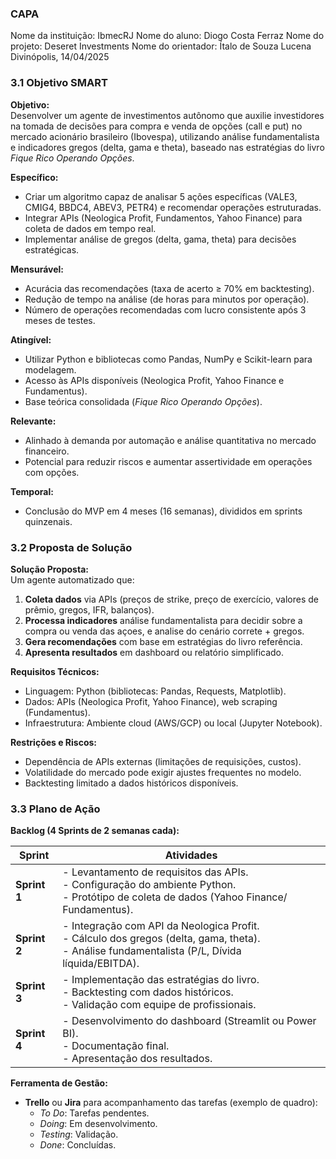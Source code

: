 ### **CAPA**
Nome da instituição: IbmecRJ
Nome do aluno: Diogo Costa Ferraz
Nome do projeto: Deseret Investments
Nome do orientador: Ítalo de Souza Lucena
Divinópolis, 14/04/2025  

### **3.1 Objetivo SMART**  

**Objetivo:**  
Desenvolver um agente de investimentos autônomo que auxilie investidores na tomada de decisões para compra e venda de opções (call e put) no mercado acionário brasileiro (Ibovespa), utilizando análise fundamentalista e indicadores gregos (delta, gama e theta), baseado nas estratégias do livro *Fique Rico Operando Opções*.  

**Específico:**  
- Criar um algoritmo capaz de analisar 5 ações específicas (VALE3, CMIG4, BBDC4, ABEV3, PETR4) e recomendar operações estruturadas.  
- Integrar APIs (Neologica Profit, Fundamentos, Yahoo Finance) para coleta de dados em tempo real.  
- Implementar análise de gregos (delta, gama, theta) para decisões estratégicas.  

**Mensurável:**  
- Acurácia das recomendações (taxa de acerto ≥ 70% em backtesting).  
- Redução de tempo na análise (de horas para minutos por operação).  
- Número de operações recomendadas com lucro consistente após 3 meses de testes.  

**Atingível:**  
- Utilizar Python e bibliotecas como Pandas, NumPy e Scikit-learn para modelagem.  
- Acesso às APIs disponíveis (Neologica Profit, Yahoo Finance e Fundamentus).  
- Base teórica consolidada (*Fique Rico Operando Opções*).  

**Relevante:**  
- Alinhado à demanda por automação e análise quantitativa no mercado financeiro.  
- Potencial para reduzir riscos e aumentar assertividade em operações com opções.  

**Temporal:**  
- Conclusão do MVP em 4 meses (16 semanas), divididos em sprints quinzenais.  

### **3.2 Proposta de Solução**  

**Solução Proposta:**  
Um agente automatizado que:  
1. **Coleta dados** via APIs (preços de strike, preço de exercício, valores de prêmio, gregos, IFR, balanços).  
2. **Processa indicadores** análise fundamentalista para decidir sobre a compra ou venda das açoes, e analise do cenário correte + gregos.  
3. **Gera recomendações** com base em estratégias do livro referência.  
4. **Apresenta resultados** em dashboard ou relatório simplificado. 

**Requisitos Técnicos:**  
- Linguagem: Python (bibliotecas: Pandas, Requests, Matplotlib).  
- Dados: APIs (Neologica Profit, Yahoo Finance), web scraping (Fundamentus).  
- Infraestrutura: Ambiente cloud (AWS/GCP) ou local (Jupyter Notebook).  

**Restrições e Riscos:**  
- Dependência de APIs externas (limitações de requisições, custos).  
- Volatilidade do mercado pode exigir ajustes frequentes no modelo.  
- Backtesting limitado a dados históricos disponíveis.  


### **3.3 Plano de Ação**  

**Backlog (4 Sprints de 2 semanas cada):**  

| **Sprint** | **Atividades** |  
|------------|---------------|  
| **Sprint 1** | - Levantamento de requisitos das APIs. <br> - Configuração do ambiente Python. <br> - Protótipo de coleta de dados (Yahoo Finance/ Fundamentus). |  
| **Sprint 2** | - Integração com API da Neologica Profit. <br> - Cálculo dos gregos (delta, gama, theta). <br> - Análise fundamentalista (P/L, Dívida líquida/EBITDA). |  
| **Sprint 3** | - Implementação das estratégias do livro. <br> - Backtesting com dados históricos. <br> - Validação com equipe de profissionais. |  
| **Sprint 4** | - Desenvolvimento do dashboard (Streamlit ou Power BI). <br> - Documentação final. <br> - Apresentação dos resultados. |  

**Ferramenta de Gestão:**  
- **Trello** ou **Jira** para acompanhamento das tarefas (exemplo de quadro):  
  - *To Do*: Tarefas pendentes.  
  - *Doing*: Em desenvolvimento.  
  - *Testing*: Validação.  
  - *Done*: Concluídas.  

